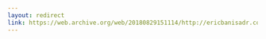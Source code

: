 ```yaml
---
layout: redirect
link: https://web.archive.org/web/20180829151114/http://ericbanisadr.com/writing
---
```

